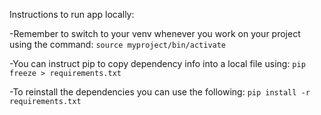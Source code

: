 



Instructions to run app locally:

-Remember to switch to your venv whenever you work on your project using the command:
`source myproject/bin/activate`

-You can instruct pip to copy dependency info into a local file using:
`pip freeze > requirements.txt`

-To reinstall the dependencies you can use the following:
`pip install -r requirements.txt`
